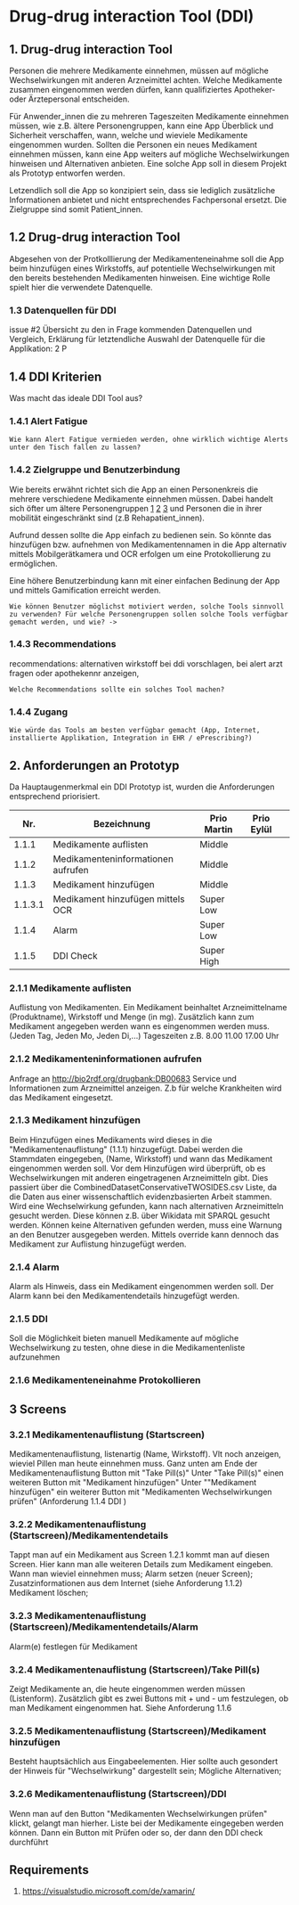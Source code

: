 # Drug-drug interaction Tool (DDI)

## 1. Drug-drug interaction Tool

Personen die mehrere Medikamente einnehmen, müssen auf mögliche Wechselwirkungen mit anderen Arzneimittel achten.
Welche Medikamente zusammen eingenommen werden dürfen, kann qualifiziertes Apotheker- oder Ärztepersonal entscheiden.
 
Für Anwender_innen die zu mehreren Tageszeiten Medikamente einnehmen müssen, wie z.B. ältere Personengruppen, kann eine App Überblick und Sicherheit verschaffen, wann, welche und wieviele Medikamente eingenommen wurden. Sollten die Personen ein neues Medikament einnehmen müssen, kann eine App weiters auf mögliche Wechselwirkungen hinweisen und Alternativen anbieten. Eine solche App soll in diesem Projekt als Prototyp entworfen werden.

Letzendlich soll die App so konzipiert sein, dass sie lediglich zusätzliche Informationen anbietet und nicht entsprechendes Fachpersonal ersetzt. Die Zielgruppe sind somit Patient_innen. 

## 1.2 Drug-drug interaction Tool

Abgesehen von der Protkolllierung der Medikamenteneinahme soll die App beim hinzufügen eines Wirkstoffs, auf potentielle Wechselwirkungen mit den bereits bestehenden Medikamenten hinweisen. Eine wichtige Rolle spielt hier die verwendete Datenquelle.

### 1.3 Datenquellen für DDI 

issue #2 Übersicht zu den in Frage kommenden Datenquellen und Vergleich, Erklärung für letztendliche Auswahl der Datenquelle für die Applikation: 2 P

## 1.4 DDI Kriterien

Was macht das ideale DDI Tool aus?

### 1.4.1 Alert Fatigue 
`Wie kann Alert Fatigue vermieden werden, ohne wirklich wichtige Alerts unter den Tisch fallen zu lassen?`

### 1.4.2 Zielgruppe und Benutzerbindung

Wie bereits erwähnt richtet sich die App an einen Personenkreis die mehrere verschiedene Medikamente einnehmen müssen. Dabei handelt sich öfter um ältere Personengruppen [1] [2] [3] und Personen die in ihrer mobilität eingeschränkt sind (z.B Rehapatient_innen).

 [1]: https://www.medicarerights.org/medicare-watch/2016/04/28/blog-aarp-survey-highlights-prescription-drug-use-among-older-a 
 [2]: https://www.msdmanuals.com/home/older-people%E2%80%99s-health-issues/aging-and-drugs/aging-and-drugs#:~:text=Older%20people%20tend%20to%20take,disorders%20are%20taken%20for%20years 
 [3]: https://www2.health.vic.gov.au/hospitals-and-health-services/patient-care/older-people/medication/medication-and-ageing#:~:text=As%20we%20age%2C%20physiological%20changes,being%20implicated%20in%20hospital%20admissions.
 
Aufrund dessen sollte die App einfach zu bedienen sein. So könnte das hinzufügen bzw. aufnehmen von Medikamentennamen in die App  alternativ mittels Mobilgerätkamera und OCR erfolgen um eine Protokollierung zu ermöglichen.

Eine höhere Benutzerbindung kann mit einer einfachen Bedinung der App und mittels Gamification erreicht werden. 

`Wie können Benutzer möglichst motiviert werden, solche Tools sinnvoll zu verwenden? Für welche Personengruppen sollen solche Tools verfügbar gemacht werden, und wie? -> `

### 1.4.3 Recommendations 

recommendations: alternativen wirkstoff bei ddi vorschlagen, bei alert arzt fragen oder apothekennr anzeigen,

`Welche Recommendations sollte ein solches Tool machen?`

### 1.4.4 Zugang

`Wie würde das Tools am besten verfügbar gemacht (App, Internet, installierte Applikation, Integration in EHR / ePrescribing?)`

## 2. Anforderungen an Prototyp

Da Hauptaugenmerkmal ein DDI Prototyp ist, wurden die Anforderungen entsprechend priorisiert.

| Nr.  | Bezeichnung  | Prio Martin  | Prio Eylül    |   |
|---|---|---|---|---|
| 1.1.1 | Medikamente auflisten | Middle  |   |   |
| 1.1.2  | Medikamenteninformationen aufrufen  | Middle  |   |   |
| 1.1.3  | Medikament hinzufügen  | Middle  |   |   |
| 1.1.3.1 | Medikament hinzufügen mittels OCR  | Super Low  |   |   |
| 1.1.4  | Alarm  | Super Low  |   |   |
| 1.1.5  | DDI Check  | Super High  |   |   |

### 2.1.1 Medikamente auflisten

Auflistung von Medikamenten.
Ein Medikament beinhaltet Arzneimittelname (Produktname), Wirkstoff und Menge (in mg).
Zusätzlich kann zum Medikament angegeben werden wann es eingenommen werden muss. (Jeden Tag, Jeden Mo, Jeden Di,...)
Tageszeiten z.B. 8.00 11.00 17.00 Uhr

### 2.1.2 Medikamenteninformationen aufrufen

Anfrage an http://bio2rdf.org/drugbank:DB00683 Service und Informationen zum Arzneimittel anzeigen. Z.b für welche Krankheiten wird das Medikament eingesetzt.

### 2.1.3 Medikament hinzufügen

Beim Hinzufügen eines Medikaments wird dieses in die "Medikamentenauflistung" (1.1.1) hinzugefügt. Dabei werden die Stammdaten eingegeben, (Name, Wirkstoff) und wann das Medikament eingenommen werden soll.
Vor dem Hinzufügen wird überprüft, ob es Wechselwirkungen mit anderen eingetragenen Arzneimitteln gibt.
Dies passiert über die CombinedDatasetConservativeTWOSIDES.csv Liste, da die Daten aus einer wissenschaftlich evidenzbasierten Arbeit stammen. Wird eine Wechselwirkung gefunden, kann nach alternativen Arzneimitteln gesucht werden. Diese können z.B. über Wikidata mit SPARQL gesucht werden. Können keine Alternativen gefunden werden, muss eine Warnung an den Benutzer ausgegeben werden. 
Mittels override kann dennoch das Medikament zur Auflistung hinzugefügt werden.

### 2.1.4 Alarm 

Alarm als Hinweis, dass ein Medikament eingenommen werden soll. Der Alarm kann bei den Medikamentendetails hinzugefügt werden.

### 2.1.5 DDI 

Soll die Möglichkeit bieten manuell Medikamente auf mögliche Wechselwirkung zu testen, ohne diese in die Medikamentenliste aufzunehmen

### 2.1.6 Medikamenteneinahme Protokollieren

## 3 Screens

### 3.2.1 Medikamentenauflistung (Startscreen)

Medikamentenauflistung, listenartig (Name, Wirkstoff). Vlt noch anzeigen, wieviel Pillen man heute einnehmen muss.
Ganz unten am Ende der Medikamentenauflistung Button mit "Take Pill(s)"
Unter "Take Pill(s)" einen weiteren Button mit "Medikament hinzufügen"
Unter ""Medikament hinzufügen" ein weiterer Button mit "Medikamenten Wechselwirkungen prüfen" (Anforderung 1.1.4 DDI )

### 3.2.2 Medikamentenauflistung (Startscreen)/Medikamentendetails

Tappt man auf ein Medikament aus Screen 1.2.1 kommt man auf diesen Screen. Hier kann man alle weiteren Details zum Medikament eingeben.
Wann man wieviel einnehmen muss; Alarm setzen (neuer Screen); Zusatzinformationen aus dem Internet (siehe Anforderung 1.1.2) Medikament löschen;

### 3.2.3 Medikamentenauflistung (Startscreen)/Medikamentendetails/Alarm

Alarm(e) festlegen für Medikament

### 3.2.4 Medikamentenauflistung (Startscreen)/Take Pill(s)

Zeigt Medikamente an, die heute eingenommen werden müssen (Listenform). Zusätzlich gibt es zwei Buttons mit + und - um festzulegen, ob man Medikament eingenommen hat. Siehe Anforderung 1.1.6 

### 3.2.5 Medikamentenauflistung (Startscreen)/Medikament hinzufügen

Besteht hauptsächlich aus Eingabeelementen. Hier sollte auch gesondert der Hinweis für "Wechselwirkung" dargestellt sein; Mögliche Alternativen;

### 3.2.6 Medikamentenauflistung (Startscreen)/DDI

Wenn man auf den Button "Medikamenten Wechselwirkungen prüfen" klickt, gelangt man hierher. Liste bei der Medikamente eingegeben werden können. Dann ein Button mit Prüfen oder so, der dann den DDI check durchführt

## Requirements

1. https://visualstudio.microsoft.com/de/xamarin/
